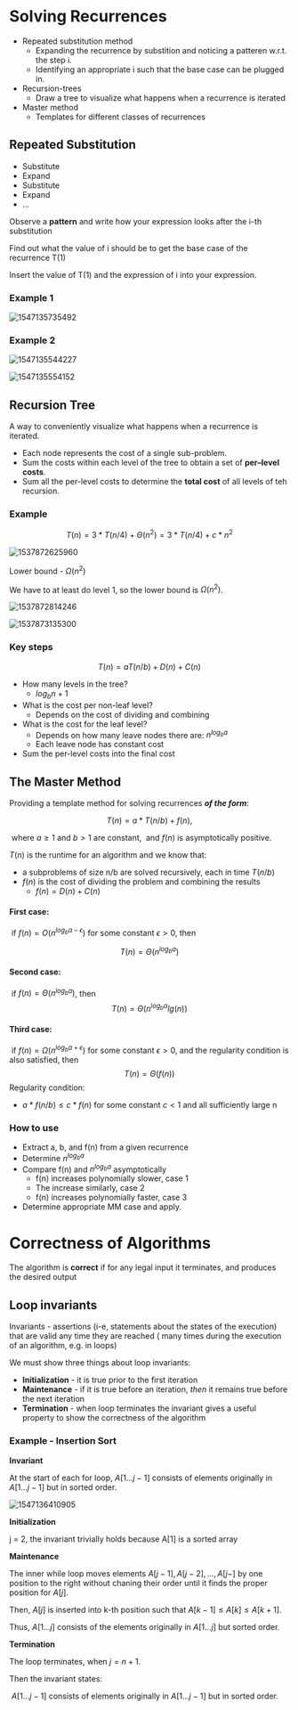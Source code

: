 # Solving Recurrences

* Repeated substitution method
  * Expanding the recurrence by substition and noticing a patteren w.r.t. the step i.
  * Identifying an appropriate i such that the base case can be plugged in.
* Recursion-trees
  * Draw a tree to visualize what happens when a recurrence is iterated
* Master method
  * Templates for different classes of recurrences



## Repeated Substitution

* Substitute
* Expand
* Substitute
* Expand
* ...

Observe a **pattern** and write how your expression looks after the i-th substitution

Find out what the value of i should be to get the base case of the recurrence T(1)

Insert the value of T(1) and the expression of i into your expression.

<div style="page-break-after: always;"></div>

### Example 1

![1547135735492](images/1547135735492.png)



<div style="page-break-after: always;"></div>

### Example 2

![1547135544227](images/1547135544227.png)



![1547135554152](images/1547135554152.png)

<div style="page-break-after: always;"></div>

## Recursion Tree

A way to conveniently visualize what happens when a recurrence is iterated.

* Each node represents the cost of a single sub-problem.
* Sum the costs within each level of the tree to obtain a set of **per–level costs**.
* Sum all the per-level costs to determine the **total cost** of all levels of teh recursion.

### Example

$$
T(n)=3*T(n/4)+\Theta(n^2)=3*T(n/4)+c*n^2
$$

![1537872625960](../DEB/images/1537872625960.png)

Lower bound - $\Omega(n^2)$

We have to at least do level 1, so the lower bound is  $\Omega(n^2)$.

![1537872814246](../DEB/images/1537872814246.png)

![1537873135300](../DEB/images/1537873135300.png)

### Key steps

$$
T(n)=aT(n/b)+D(n)+C(n)
$$

* How many levels in the tree?
  * $log_bn+1$
* What is the cost per non-leaf level?
  * Depends on the cost of dividing and combining
* What is the cost for the leaf level?
  * Depends on how many leave nodes there are: $n^{log_ba}$
  * Each leave node has constant cost
* Sum the per-level costs into the final cost



<div style="page-break-after: always;"></div>

## The Master Method

Providing a template method for solving recurrences _**of the form**_: 


$$
T(n)=a*T(n/b)+f(n),
$$

​	where $a\geq 1$ and $b>1$ are constant,
​	and $f(n)$ is asymptotically positive.



$T(n)$ is the runtime for an algorithm and we know that:

* a subproblems of size n/b are solved recursively, each in time $T(n/b)$ 
* $f(n)$ is the cost of dividing the problem and combining the results
  * $f(n)=D(n)+C(n)$



#### First case:

​	if $f(n)=O(n^{log_ba-\epsilon})$ for some constant $\epsilon>0$, then

$$
T(n)=\Theta(n^{log_ba})
$$

#### **Second case**:

​	if $f(n)=\Theta(n^{log_ba})$, then
$$
T(n)=\Theta(n^{log_ba}lg(n))
$$

#### **Third case**:

​	if $f(n)=\Omega(n^{log_ba+\epsilon})$ for some constant $\epsilon>0$, and the regularity condition is also satisfied, then
$$
T(n)=\Theta(f(n))
$$
Regularity condition:

* $a*f(n/b)\leq c*f(n)$ for some constant $c<1$ and all sufficiently large n

### How to use

* Extract a, b, and f(n) from a given recurrence
* Determine $n^{log_ba}$
* Compare f(n) and $n^{log_ba}$ asymptotically
  * f(n) increases polynomially slower, case 1
  * The increase similarly, case 2
  * f(n) increases polynomially faster, case 3
* Determine appropriate MM case and apply.



# Correctness of Algorithms

The algorithm is **correct** if for any legal input it terminates, and produces the desired output

## Loop invariants

Invariants - assertions (i-e, statements about the states of the execution) that are valid any time they are reached ( many times during the execution of an algorithm, e.g. in loops)

We must show three things about loop invariants:

* **Initialization** - it is true prior to the first iteration
* **Maintenance** - if it is true before an iteration, *then* it remains true before the next iteration
* **Termination** - when loop terminates the invariant gives a useful property to show the correctness of the algorithm



### Example - Insertion Sort

**Invariant**

At the start of each for loop, $A[1...j-1]$ consists of elements originally in $A[1...j-1]$ but in sorted order.

![1547136410905](images/1547136410905.png)

**Initialization**

j = 2, the invariant trivially holds because A[1] is a sorted array

**Maintenance**

The inner while loop moves elements $A[j-1],A[j-2],...,A[j-]$ by one position to the right without chaning their order until it finds the proper position for $A[j]$.

Then, $A[j]$ is inserted into k-th position such that $A[k-1]\leq A[k]\leq A[k+1]$.

Thus, $A[1...j]$ consists of the elements originally in $A[1...j]$ but sorted order.



**Termination**

The loop terminates, when $j=n+1$.

Then the invariant states:

​	$A[1...j-1]$ consists of elements originally in $A[1...j-1]$ but in sorted order.



